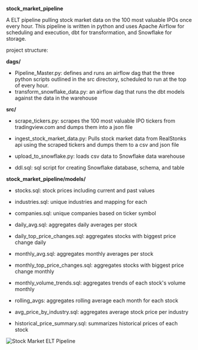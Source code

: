 **stock_market_pipeline**

A ELT pipeline pulling stock market data on the 100 most valuable IPOs once every hour. This pipeline is written in python and uses Apache Airflow for scheduling and execution, dbt for transformation, and Snowflake for storage.

project structure:

**dags/**

- Pipeline_Master.py: defines and runs an airflow dag that the three python scripts outlined in the src directory, scheduled to run at the top of every hour.
- transform_snowflake_data.py: an airflow dag that runs the dbt models against the data in the warehouse

**src/**

- scrape_tickers.py: scrapes the 100 most valuable IPO tickers from tradingview.com and dumps them into a json file

- ingest_stock_market_data.py: Pulls stock market data from RealStonks api using the scraped tickers and dumps them to a csv and json file

- upload_to_snowflake.py: loads csv data to Snowflake data warehouse

- ddl.sql: sql script for creating Snowflake database, schema, and table

**stock_market_pipeline/models/**

- stocks.sql: stock prices including current and past values

- industries.sql: unique industries and mapping for each

- companies.sql: unique companies based on ticker symbol

- daily_avg.sql: aggregates daily averages per stock

- daily_top_price_changes.sql: aggregates stocks with biggest price change daily

- monthly_avg.sql: aggregates monthly averages per stock

- monthly_top_price_changes.sql: aggregates stocks with biggest price change monthly

- monthly_volume_trends.sql: aggregates trends of each stock's volume monthly

- rolling_avgs: aggregates rolling average each month for each stock

- avg_price_by_industry.sql: aggregates average stock price per industry

- historical_price_summary.sql: summarizes historical prices of each stock


![Stock Market ELT Pipeline](https://github.com/user-attachments/assets/7335b531-60df-490d-9ab2-9205f0adbe38)
